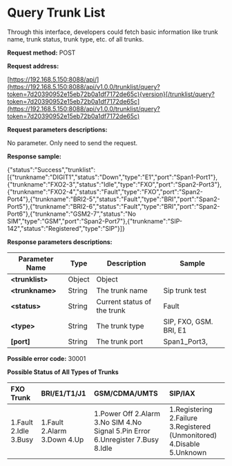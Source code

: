 # Query Trunk List

Through this interface, developers could fetch basic information like trunk name, trunk status, trunk type, etc. of all trunks.

**Request method:** POST

**Request address:**

[https://192.168.5.150:8088/api/](https://192.168.5.150:8088/api/v1.0.0/trunklist/query?token=7d20390952e15eb72b0a1df7172de65c){version}[/trunklist/query?token=7d20390952e15eb72b0a1df7172de65c](https://192.168.5.150:8088/api/v1.0.0/trunklist/query?token=7d20390952e15eb72b0a1df7172de65c)

**Request parameters descriptions:**

No parameter. Only need to send the request.

**Response sample:**

{"status":"Success","trunklist":\[{"trunkname":"DIGIT1","status":"Down","type":"E1","port":"Span1-Port1"},{"trunkname":"FXO2-3","status":"Idle","type":"FXO","port":"Span2-Port3"},{"trunkname":"FXO2-4","status":"Fault","type":"FXO","port":"Span2-Port4"},{"trunkname":"BRI2-5","status":"Fault","type":"BRI","port":"Span2-Port5"},{"trunkname":"BRI2-6","status":"Fault","type":"BRI","port":"Span2-Port6"},{"trunkname":"GSM2-7","status":"No SIM","type":"GSM","port":"Span2-Port7"},{"trunkname":"SIP-142","status":"Registered","type":"SIP"}\]}

**Response parameters descriptions:**

| **Parameter Name** | **Type** | **Description** | **Sample** |
| --- | --- | --- | --- |
| **&lt;trunklist&gt;** | Object | Object |  |
| **&lt;trunkname&gt;** | String | The trunk name | Sip trunk test |
| **&lt;status&gt;** | String | Current status of the trunk | Fault |
| **&lt;type&gt;** | String | The trunk type | SIP, FXO, GSM. BRI, E1 |
| **\[port\]** | String | The trunk port | Span1\_Port3, |

**Possible error code:** 30001

**Possible Status of All Types of Trunks**

| **FXO Trunk** | **BRI/E1/T1/J1** | **GSM/CDMA/UMTS** | **SIP/IAX** |
| :--- | :--- | :--- | :--- |
| 1.Fault                                    2.Idle                                      3.Busy | 1.Fault                                  2.Alarm                                 3.Down                                   4.Up | 1.Power Off                           2.Alarm                                 3.No SIM                               4.No Signal                           5.Pin Error                            6.Unregister                        7.Busy                                  8.Idle | 1.Registering                         2.Failure                               3.Registered \(Unmonitored\)                                           4.Disable                              5.Unknown |





